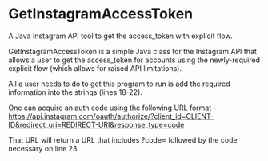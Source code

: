 GetInstagramAccessToken
=======================

A Java Instagram API tool to get the access_token with explicit flow.

GetInstagramAccessToken is a simple Java class for the Instagram API that allows a user to get the
access_token for accounts using the newly-required explicit flow (which allows for raised API limitations).

All a user needs to do to get this program to run is add the required information into the strings (lines 18-22).

One can acquire an auth code using the following URL format - https://api.instagram.com/oauth/authorize/?client_id=CLIENT-ID&redirect_uri=REDIRECT-URI&response_type=code

That URL will return a URL that includes ?code= followed by the code necessary on line 23.
